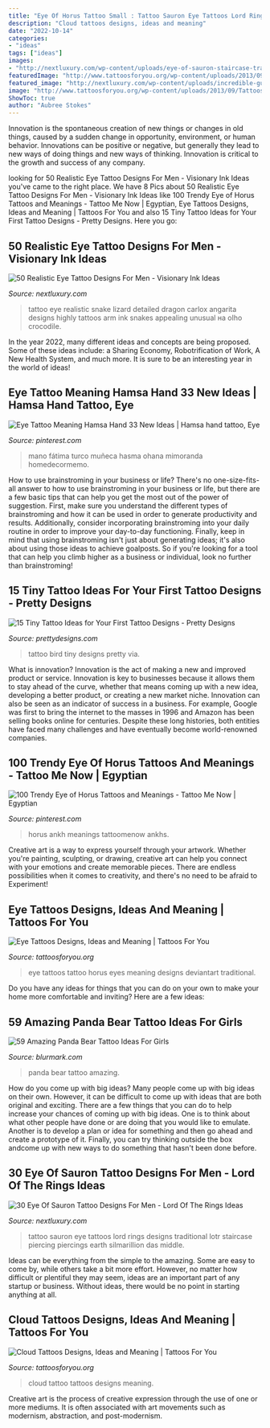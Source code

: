 ```yaml
---
title: "Eye Of Horus Tattoo Small : Tattoo Sauron Eye Tattoos Lord Rings Designs Traditional Lotr Staircase Piercing Piercings Earth Silmarillion Das Middle"
description: "Cloud tattoos designs, ideas and meaning"
date: "2022-10-14"
categories:
- "ideas"
tags: ["ideas"]
images:
- "http://nextluxury.com/wp-content/uploads/eye-of-sauron-staircase-traditional-small-inner-forearm-tattoo-ideas-for-males.jpg"
featuredImage: "http://www.tattoosforyou.org/wp-content/uploads/2013/09/Tattoos-In-Eyes.jpg"
featured_image: "http://nextluxury.com/wp-content/uploads/incredible-guys-green-realistic-dragon-eye-on-inner-arm.jpg"
image: "http://www.tattoosforyou.org/wp-content/uploads/2013/09/Tattoos-In-Eyes.jpg"
ShowToc: true
author: "Aubree Stokes"
---
```



Innovation is the spontaneous creation of new things or changes in old things, caused by a sudden change in opportunity, environment, or human behavior. Innovations can be positive or negative, but generally they lead to new ways of doing things and new ways of thinking. Innovation is critical to the growth and success of any company.

	

		
looking for 50 Realistic Eye Tattoo Designs For Men - Visionary Ink Ideas you've came to the right place. We have 8 Pics about 50 Realistic Eye Tattoo Designs For Men - Visionary Ink Ideas like 100 Trendy Eye of Horus Tattoos and Meanings - Tattoo Me Now | Egyptian, Eye Tattoos Designs, Ideas and Meaning | Tattoos For You and also 15 Tiny Tattoo Ideas for Your First Tattoo Designs - Pretty Designs. Here you go:
		
    
## 50 Realistic Eye Tattoo Designs For Men - Visionary Ink Ideas

<img loading=lazy src="http://nextluxury.com/wp-content/uploads/incredible-guys-green-realistic-dragon-eye-on-inner-arm.jpg" onerror="this.onerror=null;this.src='https://tse4.mm.bing.net/th?id=OIP.xJSnxW_lq0LN18llnbSLCQHaE6&amp;pid=15.1';" alt="50 Realistic Eye Tattoo Designs For Men - Visionary Ink Ideas">

_Source: nextluxury.com_

>tattoo eye realistic snake lizard detailed dragon carlox angarita designs highly tattoos arm ink snakes appealing unusual на olho crocodile. 

	

In the year 2022, many different ideas and concepts are being proposed. Some of these ideas include: a Sharing Economy, Robotrification of Work, A New Health System, and much more. It is sure to be an interesting year in the world of ideas!

    
## Eye Tattoo Meaning Hamsa Hand 33 New Ideas | Hamsa Hand Tattoo, Eye

<img loading=lazy src="https://i.pinimg.com/736x/14/55/4e/14554e6f1a2337ae33df0df3c2b962ac.jpg" onerror="this.onerror=null;this.src='https://tse2.mm.bing.net/th?id=OIP.BbVp3acFlNJlD6Vkyo2BJQAAAA&amp;pid=15.1';" alt="Eye Tattoo Meaning Hamsa Hand 33 New Ideas | Hamsa hand tattoo, Eye">

_Source: pinterest.com_

>mano fátima turco muñeca hasma ohana mimoranda homedecormemo. 

	

How to use brainstroming in your business or life?
There's no one-size-fits-all answer to how to use brainstroming in your business or life, but there are a few basic tips that can help you get the most out of the power of suggestion. First, make sure you understand the different types of brainstroming and how it can be used in order to generate productivity and results. Additionally, consider incorporating brainstroming into your daily routine in order to improve your day-to-day functioning. Finally, keep in mind that using brainstroming isn't just about generating ideas; it's also about using those ideas to achieve goalposts. So if you're looking for a tool that can help you climb higher as a business or individual, look no further than brainstroming!

    
## 15 Tiny Tattoo Ideas For Your First Tattoo Designs - Pretty Designs

<img loading=lazy src="http://www.prettydesigns.com/wp-content/uploads/2015/11/Small-Bird-Tattoo.jpg" onerror="this.onerror=null;this.src='https://tse1.mm.bing.net/th?id=OIP.__82vN7_EM7plbmgiC9SQAHaHa&amp;pid=15.1';" alt="15 Tiny Tattoo Ideas for Your First Tattoo Designs - Pretty Designs">

_Source: prettydesigns.com_

>tattoo bird tiny designs pretty via. 

	

What is innovation?
Innovation is the act of making a new and improved product or service. Innovation is key to businesses because it allows them to stay ahead of the curve, whether that means coming up with a new idea, developing a better product, or creating a new market niche. Innovation can also be seen as an indicator of success in a business. For example, Google was first to bring the internet to the masses in 1996 and Amazon has been selling books online for centuries. Despite these long histories, both entities have faced many challenges and have eventually become world-renowned companies.

    
## 100 Trendy Eye Of Horus Tattoos And Meanings - Tattoo Me Now | Egyptian

<img loading=lazy src="https://i.pinimg.com/736x/28/e7/8c/28e78c71f970da31ad183f397512b998.jpg" onerror="this.onerror=null;this.src='https://tse2.mm.bing.net/th?id=OIP.LQlnGcEUeWUxYmIyqI8pBQAAAA&amp;pid=15.1';" alt="100 Trendy Eye of Horus Tattoos and Meanings - Tattoo Me Now | Egyptian">

_Source: pinterest.com_

>horus ankh meanings tattoomenow ankhs. 

	

Creative art is a way to express yourself through your artwork. Whether you're painting, sculpting, or drawing, creative art can help you connect with your emotions and create memorable pieces. There are endless possibilities when it comes to creativity, and there's no need to be afraid to Experiment!

    
## Eye Tattoos Designs, Ideas And Meaning | Tattoos For You

<img loading=lazy src="http://www.tattoosforyou.org/wp-content/uploads/2013/09/Tattoos-In-Eyes.jpg" onerror="this.onerror=null;this.src='https://tse3.mm.bing.net/th?id=OIP.RS0CSUwFA4OVeKZ3oGcsygHaJ4&amp;pid=15.1';" alt="Eye Tattoos Designs, Ideas and Meaning | Tattoos For You">

_Source: tattoosforyou.org_

>eye tattoos tattoo horus eyes meaning designs deviantart traditional. 

	

Do you have any ideas for things that you can do on your own to make your home more comfortable and inviting? Here are a few ideas: 

    
## 59 Amazing Panda Bear Tattoo Ideas For Girls

<img loading=lazy src="https://www.blurmark.com/wp-content/uploads/2017/04/Cute-Water-Color-Panda.jpg" onerror="this.onerror=null;this.src='https://tse2.mm.bing.net/th?id=OIP.6cg15G2T19IAFzjpqgCa-QHaHa&amp;pid=15.1';" alt="59 Amazing Panda Bear Tattoo Ideas For Girls">

_Source: blurmark.com_

>panda bear tattoo amazing. 

	

How do you come up with big ideas?
Many people come up with big ideas on their own. However, it can be difficult to come up with ideas that are both original and exciting. There are a few things that you can do to help increase your chances of coming up with big ideas. One is to think about what other people have done or are doing that you would like to emulate. Another is to develop a plan or idea for something and then go ahead and create a prototype of it. Finally, you can try thinking outside the box andcome up with new ways to do something that hasn't been done before.

    
## 30 Eye Of Sauron Tattoo Designs For Men - Lord Of The Rings Ideas

<img loading=lazy src="http://nextluxury.com/wp-content/uploads/eye-of-sauron-staircase-traditional-small-inner-forearm-tattoo-ideas-for-males.jpg" onerror="this.onerror=null;this.src='https://tse4.mm.bing.net/th?id=OIP.IUumDp9QLCV2EvwAeVnkGQHaHa&amp;pid=15.1';" alt="30 Eye Of Sauron Tattoo Designs For Men - Lord Of The Rings Ideas">

_Source: nextluxury.com_

>tattoo sauron eye tattoos lord rings designs traditional lotr staircase piercing piercings earth silmarillion das middle. 

	

Ideas can be everything from the simple to the amazing. Some are easy to come by, while others take a bit more effort. However, no matter how difficult or plentiful they may seem, ideas are an important part of any startup or business. Without ideas, there would be no point in starting anything at all.

    
## Cloud Tattoos Designs, Ideas And Meaning | Tattoos For You

<img loading=lazy src="https://www.tattoosforyou.org/wp-content/uploads/2013/11/Cloud-Tattoo-Ideas.jpg" onerror="this.onerror=null;this.src='https://tse2.mm.bing.net/th?id=OIP.ZbyyYKMOR8U_rt1NSE6eLwHaJ4&amp;pid=15.1';" alt="Cloud Tattoos Designs, Ideas and Meaning | Tattoos For You">

_Source: tattoosforyou.org_

>cloud tattoo tattoos designs meaning. 

	

Creative art is the process of creative expression through the use of one or more mediums. It is often associated with art movements such as modernism, abstraction, and post-modernism.

